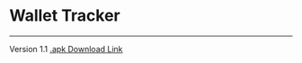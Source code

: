 # Wallet Tracker

---

Version 1.1
[.apk Download Link](https://drive.google.com/file/d/1fjJ1iQ42bjPq_Il-CdblB6EJtIGM5xjt/view?usp=sharing)
